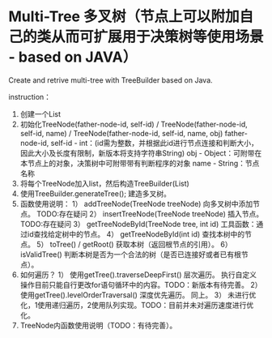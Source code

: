 # Multi-Tree 多叉树（节点上可以附加自己的类从而可扩展用于决策树等使用场景 - based on JAVA）
Create and retrive multi-tree with TreeBuilder based on Java.

instruction：

1. 创建一个List
2. 初始化TreeNode(father-node-id, self-id) / TreeNode(father-node-id, self-id, name) / TreeNode(father-node-id, self-id, name, obj) 
   father-node-id, self-id - int：(id需为整数，并根据此id进行节点连接和判断大小，因此大小及长度有限制，新版本将支持字符串String)
   obj - Object：可附带在本节点上的对象，决策树中可附带带有判断程序的对象
   name - String：节点名称
3. 将每个TreeNode加入list，然后构造TreeBuilder(List)
4. 使用TreeBuilder.generateTree(); 建造多叉树。
5. 函数使用说明：
1） addTreeNode(TreeNode treeNode) 向多叉树中添加节点。 TODO:存在疑问
2） insertTreeNode(TreeNode treeNode) 插入节点。 TODO:存在疑问
3） getTreeNodeById(TreeNode tree, int id) 工具函数：通过id查找给定树中的节点。
4） getTreeNodeById(int id) 查找本树中的节点。
5） toTree() / getRoot() 获取本树（返回根节点的引用）。
6） isValidTree() 判断本树是否为一个合法的树（是否已连接好或者已有根节点）。
6. 如何遍历？
   1） 使用getTree().traverseDeepFirst() 层次遍历。 执行自定义操作目前只能自行更改for语句循环中的内容。TODO：新版本有待完善。
   2） 使用getTree().levelOrderTraversal() 深度优先遍历。 同上。
   3） 未进行优化，1使用递归遍历，2使用队列实现。TODO：目前并未对遍历速度进行优化。
7. TreeNode内函数使用说明（TODO：有待完善）。
